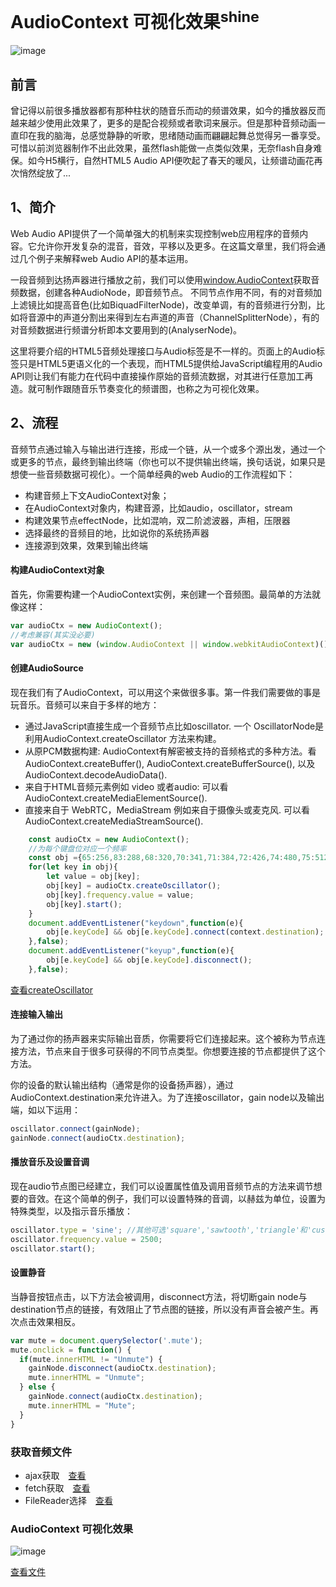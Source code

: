 # AudioContext 可视化效果<sup>shine</sup>

![image](https://github.com/scscms/AudioContext/raw/master/images/vision1.jpg)

## 前言

曾记得以前很多播放器都有那种柱状的随音乐而动的频谱效果，如今的播放器反而越来越少使用此效果了，更多的是配合视频或者歌词来展示。但是那种音频动画一直印在我的脑海，总感觉静静的听歌，思绪随动画而翩翩起舞总觉得另一番享受。
可惜以前浏览器制作不出此效果，虽然flash能做一点类似效果，无奈flash自身难保。如今H5横行，自然HTML5 Audio API便吹起了春天的暖风，让频谱动画花再次悄然绽放了...

## 1、简介
Web Audio API提供了一个简单强大的机制来实现控制web应用程序的音频内容。它允许你开发复杂的混音，音效，平移以及更多。在这篇文章里，我们将会通过几个例子来解释web Audio API的基本运用。

一段音频到达扬声器进行播放之前，我们可以使用[window.AudioContext](https://www.w3.org/TR/webaudio/)获取音频数据，创建各种AudioNode，即音频节点。
不同节点作用不同，有的对音频加上滤镜比如提高音色(比如BiquadFilterNode)，改变单调，有的音频进行分割，比如将音源中的声道分割出来得到左右声道的声音（ChannelSplitterNode），有的对音频数据进行频谱分析即本文要用到的(AnalyserNode)。

这里将要介绍的HTML5音频处理接口与Audio标签是不一样的。页面上的Audio标签只是HTML5更语义化的一个表现，而HTML5提供给JavaScript编程用的Audio API则让我们有能力在代码中直接操作原始的音频流数据，对其进行任意加工再造。就可制作跟随音乐节奏变化的频谱图，也称之为可视化效果。

## 2、流程
音频节点通过输入与输出进行连接，形成一个链，从一个或多个源出发，通过一个或更多的节点，最终到输出终端（你也可以不提供输出终端，换句话说，如果只是想使一些音频数据可视化）。一个简单经典的web  Audio的工作流程如下：

- 构建音频上下文AudioContext对象；
- 在AudioContext对象内，构建音源，比如audio，oscillator，stream
- 构建效果节点effectNode，比如混响，双二阶滤波器，声相，压限器
- 选择最终的音频目的地，比如说你的系统扬声器
- 连接源到效果，效果到输出终端

#### 构建AudioContext对象
首先，你需要构建一个AudioContext实例，来创建一个音频图。最简单的方法就像这样：
```javascript
var audioCtx = new AudioContext();
//考虑兼容(其实没必要)
var audioCtx = new (window.AudioContext || window.webkitAudioContext)();
```
#### 创建AudioSource
现在我们有了AudioContext，可以用这个来做很多事。第一件我们需要做的事是玩音乐。音频可以来自于多样的地方：

* 通过JavaScript直接生成一个音频节点比如oscillator. 一个 OscillatorNode是利用AudioContext.createOscillator 方法来构建。
* 从原PCM数据构建: AudioContext有解密被支持的音频格式的多种方法。看AudioContext.createBuffer(), AudioContext.createBufferSource(), 以及 AudioContext.decodeAudioData().
* 来自于HTML音频元素例如 video 或者audio: 可以看 AudioContext.createMediaElementSource().
* 直接来自于 WebRTC，MediaStream 例如来自于摄像头或麦克风. 可以看AudioContext.createMediaStreamSource().

```javascript
    const audioCtx = new AudioContext();
    //为每个键盘位对应一个频率
    const obj ={65:256,83:288,68:320,70:341,71:384,72:426,74:480,75:512,76:542};
    for(let key in obj){
        let value = obj[key];
        obj[key] = audioCtx.createOscillator();
        obj[key].frequency.value = value;
        obj[key].start();
    }
    document.addEventListener("keydown",function(e){
        obj[e.keyCode] && obj[e.keyCode].connect(context.destination);
    },false);
    document.addEventListener("keyup",function(e){
        obj[e.keyCode] && obj[e.keyCode].disconnect();
    },false);
```
[查看createOscillator](createOscillator.html)

#### 连接输入输出
为了通过你的扬声器来实际输出音质，你需要将它们连接起来。这个被称为节点连接方法，节点来自于很多可获得的不同节点类型。你想要连接的节点都提供了这个方法。

你的设备的默认输出结构（通常是你的设备扬声器），通过AudioContext.destination来允许进入。为了连接oscillator，gain node以及输出端，如以下运用：

```javascript
oscillator.connect(gainNode);
gainNode.connect(audioCtx.destination);
```
#### 播放音乐及设置音调
现在audio节点图已经建立，我们可以设置属性值及调用音频节点的方法来调节想要的音效。在这个简单的例子，我们可以设置特殊的音调，以赫兹为单位，设置为特殊类型，以及指示音乐播放：

```javascript
oscillator.type = 'sine'; //其他可选'square','sawtooth','triangle'和'custom'
oscillator.frequency.value = 2500;
oscillator.start();
```

#### 设置静音
当静音按钮点击，以下方法会被调用，disconnect方法，将切断gain node与destination节点的链接，有效阻止了节点图的链接，所以没有声音会被产生。再次点击效果相反。

```javascript
var mute = document.querySelector('.mute');
mute.onclick = function() {
  if(mute.innerHTML != "Unmute") {
    gainNode.disconnect(audioCtx.destination);
    mute.innerHTML = "Unmute";
  } else {
    gainNode.connect(audioCtx.destination);
    mute.innerHTML = "Mute";
  }
}
```

### 获取音频文件

- ajax获取　[查看](ajax_decodeAudioData.html)
- fetch获取　[查看](fetch_decodeAudioData.html)
- FileReader选择　[查看](FileReader_decodeAudioData.html)

### AudioContext 可视化效果

![image](https://github.com/scscms/AudioContext/raw/master/images/vision2.jpg)

[查看文件](decodeAudioData.html)